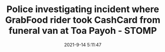 ---
"title": "Police investigating incident where GrabFood rider took CashCard from funeral van at Toa Payoh - STOMP"
"date": "2021-9-14 5:11:47"
"feed_name": "GOOGLENEWSINDUSTRIAL"
"feed_website": "https://news.google.com/search?q=industrial%2Bincident&hl=en-US&gl=US&ceid=US:en"
"feed_rss": "https://news.google.com/rss/search?q=industrial%2Bincident&hl=en-US&gl=US&ceid=US:en"
"link": "https://stomp.straitstimes.com/singapore-seen/police-investigating-incident-where-grabfood-rider-took-cashcard-from-funeral-van-at"
"file": "_posts/2021-1-1-088ecb95292c457175be6a0d265de8cf4562b7f4.md"
"accident": "1"
"drilling": "0"
"dead": "0"
"injured": "0"
---